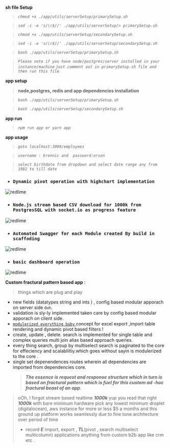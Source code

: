 **sh file Setup**
> *`chmod +x ./app/utils/serverSetup/primarySetup.sh `*  

> *`sed -i -e 's/\r$//' ./app/utils/serverSetup/> primarySetup.sh`*

>*`chmod +x ./app/utils/serverSetup/secondarySetup.sh`*

>*`sed -i -e 's/\r$//' ./app/utils/serverSetup/secondarySetup.sh`*

>*`bash ./app/utils/serverSetup/primarySetup.sh`*

   
>*`Please note if you have node/postgres/server installed in your instance/machine`*
*`just comment out in primarySetup.sh file and then run this file `*

**app setup**
> **node,postgres, redis and app dependencies  installation**

>*`bash ./app/utils/serverSetup/primarySetup.sh`*

>*`bash ./app/utils/serverSetup/secondarySetup.sh`*

**app run**
>*`npm run app or yarn app `*

**app usage**

>*`goto localhost:3009/employees`*

>*`username : krennic and  password:orson`*

>*`select birthdate from dropdown and select date range any from 1982 to till date`*


* ### `Dynamic pivot operation with highchart implementation`

![redlime](app/video/gif/b2.gif)

*  ### `Node.js stream based CSV download for 1000k from PostgresSQL with socket.io as progress feature`
![redlime](app/video/gif/c1.gif)


*  ### `Automated Swagger for each Module created By build in scaffoding`
![redlime](app/video/gif/d.gif)

* ### `basic dashboard operation`

![redlime](app/video/gif/a1.gif)


**Custom fractural pattern based app** :

> things which are plug and play

- new fields (datatypes string and ints ) ,
  config based modular apporach on server side `duh`.
- validation is sly-ly implemented taken care by config based modular apporach on client side.
- <u> `modulerized everything baby` </u> concept for excel export ,import table rendering and dynamic pivot based filters !
- create, update , delete. search is implemented for single table and complex queries multi join alias based approach queries.
- every thing search, group by multiselect search is paginated to the core for effeciency and scalabliltiy.which goes without sayin is modulerized to the core .
- single set depenendences routes wherein all dependencies are imported from dependencies core.
  > **_The essence is request and response structure which in turn is based on fractural pattern which is fuel for this custom ad -hoc
  > fractural beast of an app_**.

> oOh, I forgot stream based realtime **_1000k_** yup you read that right **_1000k_** with bare minimum hardware pick any lowest minimum droplet (digitalocean), aws instance for more or less $5 a months and this ground up platform works seamlessly due to fine tune architecture over period of time  
>
> - record **_E_** import, export ,
>   **_TL_**(pivot , search multiselect multicolumn)
>   applications anything from
>   custom b2b app like crm etc .
